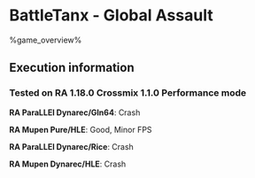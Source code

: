 # BattleTanx - Global Assault 

%game_overview%

## Execution information

### Tested on RA 1.18.0 Crossmix 1.1.0 Performance mode

**RA ParaLLEl Dynarec/Gln64**: Crash

**RA Mupen Pure/HLE**: Good, Minor FPS

**RA ParaLLEl Dynarec/Rice**: Crash

**RA Mupen Dynarec/HLE**: Crash